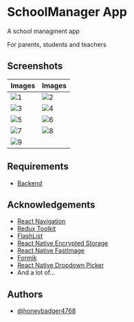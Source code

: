 
# SchoolManager App

A school managment app

For parents, students and teachers
## Screenshots
| Images     | Images |
| ---      | ---       |
| ![1](https://github.com/honeybadger4768/SchoolManagerApp/blob/master/images/1.png) | ![2](https://github.com/honeybadger4768/SchoolManagerApp/blob/master/images/2.png) |
| ![3](https://github.com/honeybadger4768/SchoolManagerApp/blob/master/images/3.png) | ![4](https://github.com/honeybadger4768/SchoolManagerApp/blob/master/images/4.png) |
| ![5](https://github.com/honeybadger4768/SchoolManagerApp/blob/master/images/5.png) | ![6](https://github.com/honeybadger4768/SchoolManagerApp/blob/master/images/6.png) | 
| ![7](https://github.com/honeybadger4768/SchoolManagerApp/blob/master/images/7.png) | ![8](https://github.com/honeybadger4768/SchoolManagerApp/blob/master/images/8.png) | 
| ![9](https://github.com/honeybadger4768/SchoolManagerApp/blob/master/images/9.png) | 


## Requirements

- [Backend](https://github.com/honeybadger4768/SchoolManagerServer)

## Acknowledgements

- [React Navigation](https://reactnavigation.org/)
- [Redux Toolkit](https://redux-toolkit.js.org/)
- [FlashList](https://shopify.github.io/flash-list/)
- [React Native Encrypted Storage](https://github.com/emeraldsanto/react-native-encrypted-storage)
- [React Native FastImage](https://github.com/DylanVann/react-native-fast-image)
- [Formik](https://formik.org/)
- [React Native Dropdown Picker](https://github.com/hossein-zare/react-native-dropdown-picker)
- And a lot of...
## Authors

- [@honeybadger4768](https://www.github.com/honeybadger4768)

